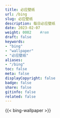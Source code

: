 ```yaml
---
title: 必应壁纸
url: /bing
slug: 必应壁纸
description: 每日必应壁纸
date: 2023-02-07
weight: 0002    #rem
draft: false
keywords:
- "bing"
- "wallpaper"
- "必应壁纸"
aliases:
- "/bing"
toc: false
meta: false
displayCopyright: false
badge: false
share: false
gitinfo: false
related: false
---
```


{{< bing-wallpaper >}}

